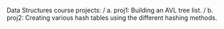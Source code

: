 Data Structures course projects: /
a. proj1: Building an AVL tree list. /
b. proj2: Creating various hash tables using the different hashing methods.
